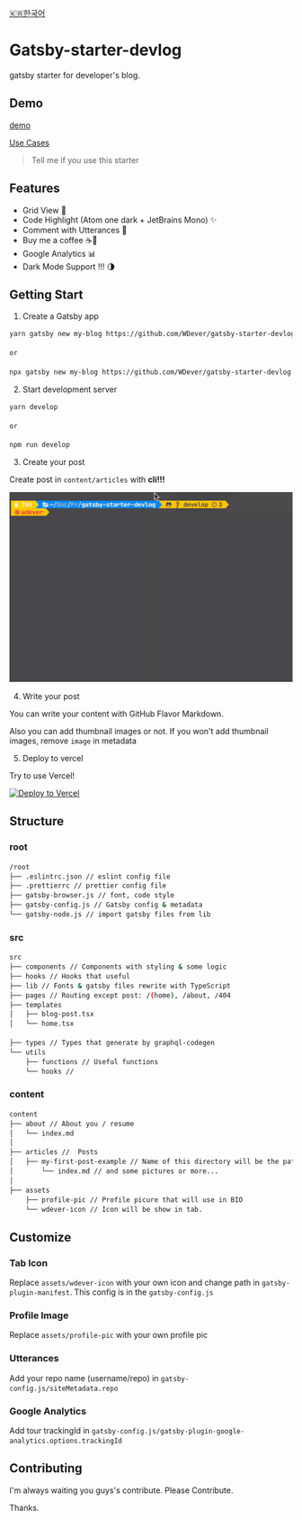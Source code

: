 [🇰🇷한국어](README-ko.md)

# Gatsby-starter-devlog

gatsby starter for developer's blog.

## Demo

[demo](https://gatsby-starter-devlog.vercel.app/)

[Use Cases](USECASE.md)

> Tell me if you use this starter

## Features

- Grid View 🌈
- Code Highlight (Atom one dark + JetBrains Mono) ✨
- Comment with Utterances 💬
- Buy me a coffee ☕️💸
- Google Analytics 📊
- Dark Mode Support !!! 🌗

## Getting Start

1. Create a Gatsby app

```sh
yarn gatsby new my-blog https://github.com/WDever/gatsby-starter-devlog

or

npx gatsby new my-blog https://github.com/WDever/gatsby-starter-devlog
```

2. Start development server

```sh
yarn develop

or

npm run develop
```

3. Create your post

Create post in `content/articles` with **cli!!!**

![create-post](assets/create-post.gif)

4. Write your post

You can write your content with GitHub Flavor Markdown.

Also you can add thumbnail images or not. If you won't add thumbnail images, remove `image` in metadata

5. Deploy to vercel

Try to use Vercel!

[![Deploy to Vercel](https://vercel.com/button)](https://vercel.com/import/project?template=https://github.com/WDever/gatsby-starter-develog)

## Structure

### root

```sh
/root
├── .eslintrc.json // eslint config file
├── .prettierrc // prettier config file
├── gatsby-browser.js // font, code style
├── gatsby-config.js // Gatsby config & metadata
└── gatsby-node.js // import gatsby files from lib
```

### src

```sh
src
├── components // Components with styling & some logic
├── hooks // Hooks that useful
├── lib // Fonts & gatsby files rewrite with TypeScript
├── pages // Routing except post: /(home), /about, /404
├── templates
│   ├── blog-post.tsx
│   └── home.tsx

├── types // Types that generate by graphql-codegen
└── utils
    ├── functions // Useful functions
    └── hooks //
```

### content

```sh
content
├── about // About you / resume
│   └── index.md
│
├── articles //  Posts
│   ├── my-first-post-example // Name of this directory will be the path
│       └── index.md // and some pictures or more...
│
├── assets
    ├── profile-pic // Profile picure that will use in BIO
    └── wdever-icon // Icon will be show in tab.
```

## Customize

### Tab Icon

Replace `assets/wdever-icon` with your own icon and change path in `gatsby-plugin-manifest`. This config is in the `gatsby-config.js`

### Profile Image

  Replace `assets/profile-pic` with your own profile pic

### Utterances

Add your repo name (username/repo) in `gatsby-config.js/siteMetadata.repo`

### Google Analytics

Add tour trackingId in `gatsby-config.js/gatsby-plugin-google-analytics.options.trackingId`

## Contributing

I'm always waiting you guys's contribute. Please Contribute.

Thanks.
